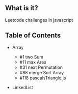 ## What is it?

Leetcode challenges in javascript

## Table of Contents

- Array

  - #1 two Sum
  - #11 max Area
  - #31 next Permutation
  - #88 merge Sort Array
  - #118 pascalsTriangle.js

- LinkedList
